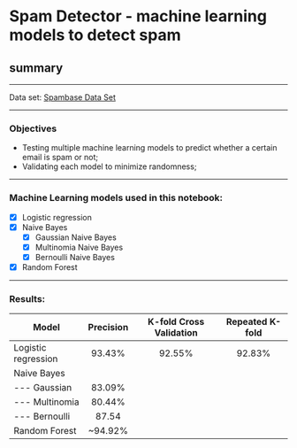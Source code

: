 # Spam Detector - machine learning models to detect spam 
## summary

---
Data set: [Spambase Data Set](https://archive.ics.uci.edu/ml/datasets/spambase)

---
### Objectives
- Testing multiple machine learning models to predict whether a certain email is spam or not; 
- Validating each model to minimize randomness; 

---
### Machine Learning models used in this notebook: 
- [x] Logistic regression
- [x] Naive Bayes
    - [x] Gaussian Naive Bayes
    - [x] Multinomia Naive Bayes
    - [x] Bernoulli Naive Bayes
- [x] Random Forest

--- 
### Results:

| Model | Precision | K-fold Cross Validation | Repeated K-fold |
|-------|:-----------:|:-----------:|:-----------:|
| Logistic regression | 93.43% | 92.55%| 92.83% |
| Naive Bayes| | | | |
| --- Gaussian | 83.09% | | |
| --- Multinomia | 80.44%| | |
| --- Bernoulli | 87.54 | | |
| Random Forest | ~94.92% | | |